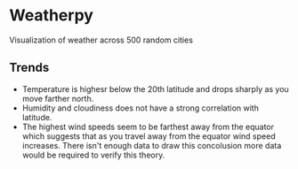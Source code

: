 # Weatherpy
Visualization of weather across 500 random cities

## Trends
* Temperature is highesr below the 20th latitude and drops sharply as you move farther north.
* Humidity and cloudiness does not have a strong correlation with latitude.
* The highest wind speeds seem to be farthest away from the equator which suggests that as you travel away from the equator wind speed increases. There isn't enough data to draw this concolusion more data would be required to verify this theory.
